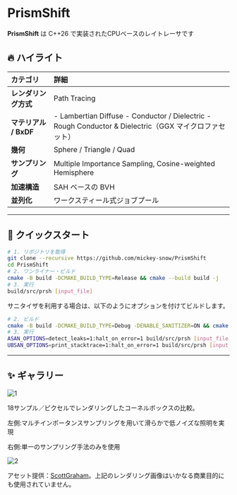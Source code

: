 # PrismShift

**PrismShift** は C++26 で実装されたCPUベースのレイトレーサです


## 🔥 ハイライト

| カテゴリ | 詳細 |
| :-- | :-- |
| **レンダリング方式** | Path Tracing |
| **マテリアル / BxDF** |  - Lambertian Diffuse - Conductor / Dielectric - Rough Conductor & Dielectric（GGX マイクロファセット） |
| **幾何** | Sphere / Triangle / Quad |
| **サンプリング** | Multiple Importance Sampling, Cosine-weighted Hemisphere |
| **加速構造** | SAH ベースの BVH |
| **並列化** | ワークスティール式ジョブプール |

---

## 🚀 クイックスタート

```bash
# 1. リポジトリを取得
git clone --recursive https://github.com/mickey-snow/PrismShift
cd PrismShift
# 2. ワンライナー・ビルド
cmake -B build -DCMAKE_BUILD_TYPE=Release && cmake --build build -j
# 3. 実行
build/src/prsh [input_file]
```

サニタイザを利用する場合は、以下のようにオプションを付けてビルドします。

```bash
# 2. ビルド
cmake -B build -DCMAKE_BUILD_TYPE=Debug -DENABLE_SANITIZER=ON && cmake --build build -j
# 3. 実行
ASAN_OPTIONS=detect_leaks=1:halt_on_error=1 build/src/prsh [input_file]
UBSAN_OPTIONS=print_stacktrace=1:halt_on_error=1 build/src/prsh [input_file]
```

---

## ✨ ギャラリー

![1](https://i.imgur.com/iI6EJY3.jpeg)

18サンプル／ピクセルでレンダリングしたコーネルボックスの比較。

左側:マルチインポータンスサンプリングを用いて滑らかで低ノイズな照明を実現

右側:単一のサンプリング手法のみを使用

![2](https://i.imgur.com/qC1TFzb.jpeg)

アセット提供：[ScottGraham](https://www.blendswap.com/blend/13953)。上記のレンダリング画像はいかなる商業目的にも使用されていません。

